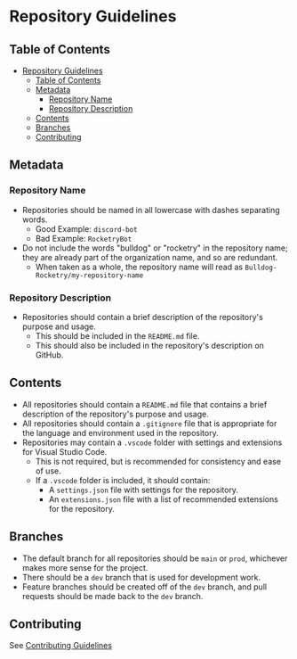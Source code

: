 # Repository Guidelines

## Table of Contents

-   [Repository Guidelines](#repository-guidelines)
    -   [Table of Contents](#table-of-contents)
    -   [Metadata](#metadata)
        -   [Repository Name](#repository-name)
        -   [Repository Description](#repository-description)
    -   [Contents](#contents)
    -   [Branches](#branches)
    -   [Contributing](#contributing)

## Metadata

### Repository Name

-   Repositories should be named in all lowercase with dashes separating words.
    -   Good Example: `discord-bot`
    -   Bad Example: `RocketryBot`
-   Do not include the words "bulldog" or "rocketry" in the repository name; they are already part of the organization name, and so are redundant.
    -   When taken as a whole, the repository name will read as `Bulldog-Rocketry/my-repository-name`

### Repository Description

-   Repositories should contain a brief description of the repository's purpose and usage.
    -   This should be included in the `README.md` file.
    -   This should also be included in the repository's description on GitHub.

## Contents

-   All repositories should contain a `README.md` file that contains a brief description of the repository's purpose and usage.
-   All repositories should contain a `.gitignore` file that is appropriate for the language and environment used in the repository.
-   Repositories may contain a `.vscode` folder with settings and extensions for Visual Studio Code.
    -   This is not required, but is recommended for consistency and ease of use.
    -   If a `.vscode` folder is included, it should contain:
        -   A `settings.json` file with settings for the repository.
        -   An `extensions.json` file with a list of recommended extensions for the repository.

## Branches

-   The default branch for all repositories should be `main` or `prod`, whichever makes more sense for the project.
-   There should be a `dev` branch that is used for development work.
-   Feature branches should be created off of the `dev` branch, and pull requests should be made back to the `dev` branch.

## Contributing

See [Contributing Guidelines](contributing.md)

